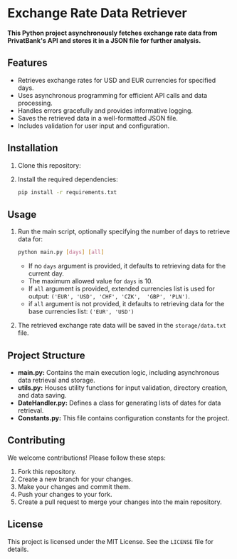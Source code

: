  
# Exchange Rate Data Retriever

**This Python project asynchronously fetches exchange rate data from PrivatBank's API and stores it in a JSON file for further analysis.**

## Features

- Retrieves exchange rates for USD and EUR currencies for specified days.
- Uses asynchronous programming for efficient API calls and data processing.
- Handles errors gracefully and provides informative logging.
- Saves the retrieved data in a well-formatted JSON file.
- Includes validation for user input and configuration.

## Installation

1. Clone this repository:
   
2. Install the required dependencies:
   ```bash
   pip install -r requirements.txt
   ```

## Usage

1. Run the main script, optionally specifying the number of days to retrieve data for:
   ```bash
   python main.py [days] [all]
   ```
   - If no `days` argument is provided, it defaults to retrieving data for the current day.
   - The maximum allowed value for `days` is 10.
   - If `all` argument is provided, extended currencies list is used for output: `('EUR', 'USD', 'CHF', 'CZK',  'GBP', 'PLN')`.
   - if `all` argument is not provided, it defaults to retrieving data for the base currencies list: `('EUR', 'USD')`

2. The retrieved exchange rate data will be saved in the `storage/data.txt` file.

## Project Structure

- **main.py:** Contains the main execution logic, including asynchronous data retrieval and storage.
- **utils.py:** Houses utility functions for input validation, directory creation, and data saving.
- **DateHandler.py:** Defines a class for generating lists of dates for data retrieval.
- **Constants.py:** This file contains configuration constants for the project.


## Contributing

We welcome contributions! Please follow these steps:

1. Fork this repository.
2. Create a new branch for your changes.
3. Make your changes and commit them.
4. Push your changes to your fork.
5. Create a pull request to merge your changes into the main repository.

## License

This project is licensed under the MIT License. See the `LICENSE` file for details.
